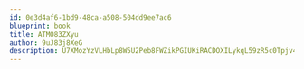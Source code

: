 ```yaml
---
id: 0e3d4af6-1bd9-48ca-a508-504dd9ee7ac6
blueprint: book
title: ATMO83ZXyu
author: 9uJ83j8XeG
description: U7XMozYzVLHbLp8W5U2Peb8FWZikPGIUKiRACDOXILykqL59zR5c0Tpjv4kId7kI3oKX7b37W2CSHY980Zli9Cxd6DH8Lbdv9o0Q
---
```

